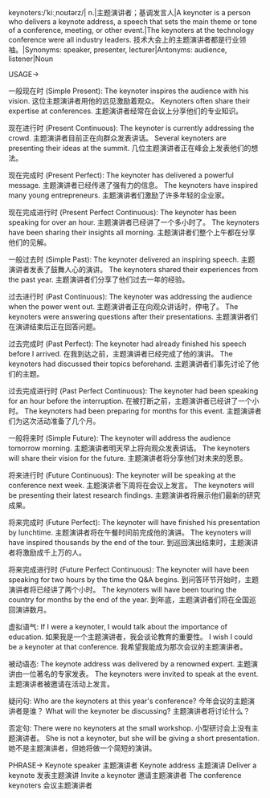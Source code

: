 keynoters:/ˈkiːˌnoʊtərz/| n.|主题演讲者；基调发言人|A keynoter is a person who delivers a keynote address, a speech that sets the main theme or tone of a conference, meeting, or other event.|The keynoters at the technology conference were all industry leaders.  技术大会上的主题演讲者都是行业领袖。|Synonyms: speaker, presenter, lecturer|Antonyms: audience, listener|Noun

USAGE->

一般现在时 (Simple Present):
The keynoter inspires the audience with his vision.  这位主题演讲者用他的远见激励着观众。
Keynoters often share their expertise at conferences. 主题演讲者经常在会议上分享他们的专业知识。

现在进行时 (Present Continuous):
The keynoter is currently addressing the crowd. 主题演讲者目前正在向群众发表讲话。
Several keynoters are presenting their ideas at the summit. 几位主题演讲者正在峰会上发表他们的想法。

现在完成时 (Present Perfect):
The keynoter has delivered a powerful message. 主题演讲者已经传递了强有力的信息。
The keynoters have inspired many young entrepreneurs.  主题演讲者们激励了许多年轻的企业家。

现在完成进行时 (Present Perfect Continuous):
The keynoter has been speaking for over an hour. 主题演讲者已经讲了一个多小时了。
The keynoters have been sharing their insights all morning.  主题演讲者们整个上午都在分享他们的见解。

一般过去时 (Simple Past):
The keynoter delivered an inspiring speech. 主题演讲者发表了鼓舞人心的演讲。
The keynoters shared their experiences from the past year. 主题演讲者们分享了他们过去一年的经验。

过去进行时 (Past Continuous):
The keynoter was addressing the audience when the power went out.  主题演讲者正在向观众讲话时，停电了。
The keynoters were answering questions after their presentations. 主题演讲者们在演讲结束后正在回答问题。

过去完成时 (Past Perfect):
The keynoter had already finished his speech before I arrived.  在我到达之前，主题演讲者已经完成了他的演讲。
The keynoters had discussed their topics beforehand.  主题演讲者们事先讨论了他们的主题。

过去完成进行时 (Past Perfect Continuous):
The keynoter had been speaking for an hour before the interruption.  在被打断之前，主题演讲者已经讲了一个小时。
The keynoters had been preparing for months for this event.  主题演讲者们为这次活动准备了几个月。


一般将来时 (Simple Future):
The keynoter will address the audience tomorrow morning. 主题演讲者明天早上将向观众发表讲话。
The keynoters will share their vision for the future.  主题演讲者将分享他们对未来的愿景。

将来进行时 (Future Continuous):
The keynoter will be speaking at the conference next week. 主题演讲者下周将在会议上发言。
The keynoters will be presenting their latest research findings.  主题演讲者将展示他们最新的研究成果。

将来完成时 (Future Perfect):
The keynoter will have finished his presentation by lunchtime.  主题演讲者将在午餐时间前完成他的演讲。
The keynoters will have inspired thousands by the end of the tour.  到巡回演出结束时，主题演讲者将激励成千上万的人。

将来完成进行时 (Future Perfect Continuous):
The keynoter will have been speaking for two hours by the time the Q&A begins.  到问答环节开始时，主题演讲者将已经讲了两个小时。
The keynoters will have been touring the country for months by the end of the year.  到年底，主题演讲者们将在全国巡回演讲数月。


虚拟语气:
If I were a keynoter, I would talk about the importance of education. 如果我是一个主题演讲者，我会谈论教育的重要性。
I wish I could be a keynoter at that conference. 我希望我能成为那次会议的主题演讲者。

被动语态:
The keynote address was delivered by a renowned expert. 主题演讲由一位著名的专家发表。
The keynoters were invited to speak at the event.  主题演讲者被邀请在活动上发言。

疑问句:
Who are the keynoters at this year's conference? 今年会议的主题演讲者是谁？
What will the keynoter be discussing? 主题演讲者将讨论什么？

否定句:
There were no keynoters at the small workshop.  小型研讨会上没有主题演讲者。
She is not a keynoter, but she will be giving a short presentation. 她不是主题演讲者，但她将做一个简短的演讲。


PHRASE->
Keynote speaker  主题演讲者
Keynote address  主题演讲
Deliver a keynote  发表主题演讲
Invite a keynoter  邀请主题演讲者
The conference keynoters  会议主题演讲者
